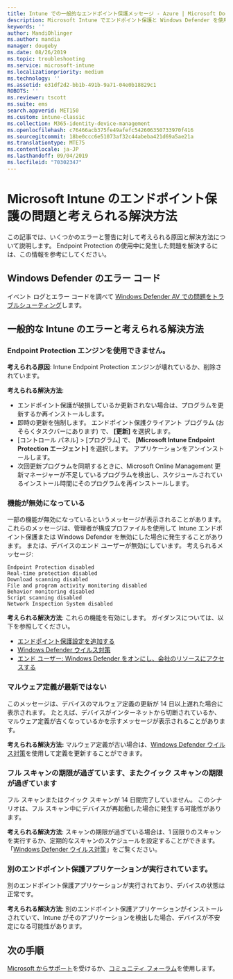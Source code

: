 ```yaml
---
title: Intune での一般的なエンドポイント保護メッセージ - Azure | Microsoft Docs
description: Microsoft Intune でエンドポイント保護と Windows Defender を使用し、トラブルシューティングする際の一般的なメッセージと考えられる解決方法について説明します。
keywords: ''
author: MandiOhlinger
ms.author: mandia
manager: dougeby
ms.date: 08/26/2019
ms.topic: troubleshooting
ms.service: microsoft-intune
ms.localizationpriority: medium
ms.technology: ''
ms.assetid: e31df2d2-bb1b-491b-9a71-04e0b18829c1
ROBOTS: ''
ms.reviewer: tscott
ms.suite: ems
search.appverid: MET150
ms.custom: intune-classic
ms.collection: M365-identity-device-management
ms.openlocfilehash: c76466acb375fe49afefc542606350733970f416
ms.sourcegitcommit: 18be0ccc6e51073af32c44abeba421d69a5ae21a
ms.translationtype: MTE75
ms.contentlocale: ja-JP
ms.lasthandoff: 09/04/2019
ms.locfileid: "70302347"
---
```

# <a name="endpoint-protection-issues-and-possible-solutions-in-microsoft-intune"></a>Microsoft Intune のエンドポイント保護の問題と考えられる解決方法

この記事では、いくつかのエラーと警告に対して考えられる原因と解決方法について説明します。 Endpoint Protection の使用中に発生した問題を解決するには、この情報を参考にしてください。

## <a name="windows-defender-error-codes"></a>Windows Defender のエラー コード

イベント ログとエラー コードを調べて [Windows Defender AV での問題をトラブルシューティング](https://docs.microsoft.com/windows/security/threat-protection/windows-defender-antivirus/troubleshoot-windows-defender-antivirus)します。

## <a name="common-intune-errors-and-possible-resolutions"></a>一般的な Intune のエラーと考えられる解決方法

### <a name="endpoint-protection-engine-unavailable"></a>Endpoint Protection エンジンを使用できません。

**考えられる原因**: Intune Endpoint Protection エンジンが壊れているか、削除されています。

**考えられる解決方法**:

- エンドポイント保護が破損しているか更新されない場合は、プログラムを更新するか再インストールします。
- 即時の更新を強制します。 エンドポイント保護クライアント プログラム (おそらくタスクバーにあります) で、 **[更新]** を選択します。
- [コントロール パネル] > [プログラム] で、 **[Microsoft Intune Endpoint Protection エージェント]** を選択します。 アプリケーションをアンインストールします。
- 次回更新プログラムを同期するときに、Microsoft Online Management 更新マネージャーが不足しているプログラムを検出し、スケジュールされているインストール時間にそのプログラムを再インストールします。

### <a name="features-are-disabled"></a>機能が無効になっている

一部の機能が無効になっているというメッセージが表示されることがあります。 これらのメッセージは、管理者が構成プロファイルを使用して Intune エンドポイント保護または Windows Defender を無効にした場合に発生することがあります。 または、デバイスのエンド ユーザーが無効にしています。 考えられるメッセージ:

`Endpoint Protection disabled`  
`Real-time protection disabled`  
`Download scanning disabled`  
`File and program activity monitoring disabled`  
`Behavior monitoring disabled`  
`Script scanning disabled`  
`Network Inspection System disabled`  

**考えられる解決方法**: これらの機能を有効にします。 ガイダンスについては、以下を参照してください。

- [エンドポイント保護設定を追加する](endpoint-protection-configure.md)
- [Windows Defender ウイルス対策](device-restrictions-windows-10.md#microsoft-defender-antivirus)
- [エンド ユーザー: Windows Defender をオンにし、会社のリソースにアクセスする](/intune-user-help/turn-on-defender-windows)

### <a name="malware-definitions-out-of-date"></a>マルウェア定義が最新ではない

このメッセージは、デバイスのマルウェア定義の更新が 14 日以上遅れた場合に表示されます。 たとえば、デバイスがインターネットから切断されているか、マルウェア定義が古くなっているかを示すメッセージが表示されることがあります。

**考えられる解決方法:** マルウェア定義が古い場合は、[Windows Defender ウイルス対策](device-restrictions-windows-10.md#microsoft-defender-antivirus)を使用して定義を更新することができます。

### <a name="full-scan-overdue-or-quick-scan-overdue"></a>フル スキャンの期限が過ぎています、またクイック スキャンの期限が過ぎています

フル スキャンまたはクイック スキャンが 14 日間完了していません。 このシナリオは、フル スキャン中にデバイスが再起動した場合に発生する可能性があります。

**考えられる解決方法**: スキャンの期限が過ぎている場合は、1 回限りのスキャンを実行するか、定期的なスキャンのスケジュールを設定することができます。 「[Windows Defender ウイルス対策](device-restrictions-windows-10.md#microsoft-defender-antivirus)」をご覧ください。

### <a name="another-endpoint-protection-application-running"></a>別のエンドポイント保護アプリケーションが実行されています。

別のエンドポイント保護アプリケーションが実行されており、デバイスの状態は正常です。

**考えられる解決方法**: 別のエンドポイント保護アプリケーションがインストールされていて、Intune がそのアプリケーションを検出した場合、デバイスが不安定になる可能性があります。

## <a name="next-steps"></a>次の手順

[Microsoft からサポート](get-support.md)を受けるか、[コミュニティ フォーラム](https://social.technet.microsoft.com/Forums/en-US/home?category=microsoftintune)を使用します。
